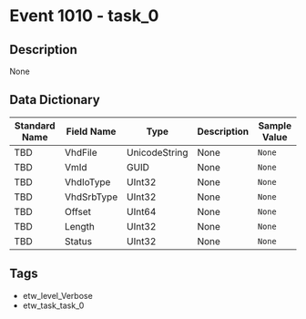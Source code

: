 # Event 1010 - task_0

## Description
None

## Data Dictionary
|Standard Name|Field Name|Type|Description|Sample Value|
|---|---|---|---|---|
|TBD|VhdFile|UnicodeString|None|`None`|
|TBD|VmId|GUID|None|`None`|
|TBD|VhdIoType|UInt32|None|`None`|
|TBD|VhdSrbType|UInt32|None|`None`|
|TBD|Offset|UInt64|None|`None`|
|TBD|Length|UInt32|None|`None`|
|TBD|Status|UInt32|None|`None`|

## Tags
* etw_level_Verbose
* etw_task_task_0